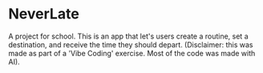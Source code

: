 # NeverLate
A project for school. This is an app that let's users create a routine, set a destination, and receive the time they should depart. (Disclaimer: this was made as part of a 'Vibe Coding' exercise. Most of the code was made with AI). 
